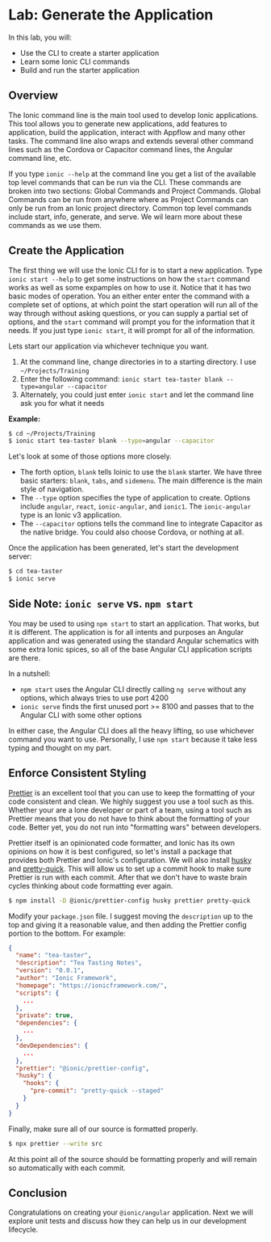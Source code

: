 # Lab: Generate the Application

In this lab, you will:

- Use the CLI to create a starter application
- Learn some Ionic CLI commands
- Build and run the starter application

## Overview

The Ionic command line is the main tool used to develop Ionic applications. This tool allows you to generate new applications, add features to application, build the application, interact with Appflow and many other tasks. The command line also wraps and extends several other command lines such as the Cordova or Capacitor command lines, the Angular command line, etc.

If you type `ionic --help` at the command line you get a list of the available top level commands that can be run via the CLI. These commands are broken into two sections: Global Commands and Project Commands. Global Commands can be run from anywhere where as Project Commands
can only be run from an Ionic project directory. Common top level commands include start, info, generate, and serve. We wil learn more about these commands as we use them.

## Create the Application

The first thing we will use the Ionic CLI for is to start a new application. Type `ionic start --help` to get some instructions on how the `start` command works as well as some expamples on how to use it. Notice that it has two basic modes of operation. You an either
enter enter the command with a complete set of options, at which point the start operation will run all of the way through without asking questions, or you can supply a partial set of options, and the `start` command will prompt you for the information that it needs.
If you just type `ionic start`, it will prompt for all of the information.

Lets start our application via whichever technique you want.

1. At the command line, change directories in to a starting directory. I use `~/Projects/Training`
1. Enter the following command: `ionic start tea-taster blank --type=angular --capacitor`
1. Alternately, you could just enter `ionic start` and let the command line ask you for what it needs

**Example:**

```bash
$ cd ~/Projects/Training
$ ionic start tea-taster blank --type=angular --capacitor
```

Let's look at some of those options more closely.

- The forth option, `blank` tells Ioinic to use the `blank` starter. We have three basic starters: `blank`, `tabs`, and `sidemenu`. The main difference is the main style of navigation.
- The `--type` option specifies the type of application to create. Options include `angular`, `react`, `ionic-angular`, and `ionic1`. The `ionic-angular` type is an Ionic v3 application.
- The `--capacitor` options tells the command line to integrate Capacitor as the native bridge. You could also choose Cordova, or nothing at all.

Once the application has been generated, let's start the development server:

```bash
$ cd tea-taster
$ ionic serve
```

## Side Note: `ionic serve` vs. `npm start`

You may be used to using `npm start` to start an application. That works, but it is different. The application is for all intents and purposes an Angular application and was generated using the standard Angular schematics with some extra Ionic spices, so all of the base Angular CLI application scripts are there.

In a nutshell:

- `npm start` uses the Angular CLI directly calling `ng serve` without any options, which always tries to use port 4200
- `ionic serve` finds the first unused port >= 8100 and passes that to the Angular CLI with some other options

In either case, the Angular CLI does all the heavy lifting, so use whichever command you want to use. Personally, I use `npm start` because it take less typing and thought on my part.

## Enforce Consistent Styling

<a href="https://prettier.io/" target="_blank">Prettier</a> is an excellent tool that you can use to keep the formatting of your code consistent and clean. We highly suggest you use a tool such as this. Whether your are a lone developer or part of a team, using a tool such as Prettier means that you do not have to think about the formatting of your code. Better yet, you do not run into "formatting wars" between developers.

Prettier itself is an opinionated code formatter, and Ionic has its own opinions on how it is best configured, so let's install a package that provides both Prettier and Ionic's configuration. We will also install <a href="https://www.npmjs.com/package/husky" target="_blank">husky</a> and <a href="https://www.npmjs.com/package/pretty-quick" target="_blank">pretty-quick</a>. This will allow us to set up a commit hook to make sure Prettier is run with each commit. After that we don't have to waste brain cycles thinking about code formatting ever again.

```bash
$ npm install -D @ionic/prettier-config husky prettier pretty-quick
```

Modify your `package.json` file. I suggest moving the `description` up to the top and giving it a reasonable value, and then adding the Prettier config portion to the bottom. For example:

```json
{
  "name": "tea-taster",
  "description": "Tea Tasting Notes",
  "version": "0.0.1",
  "author": "Ionic Framework",
  "homepage": "https://ionicframework.com/",
  "scripts": {
    ...
  },
  "private": true,
  "dependencies": {
    ...
  },
  "devDependencies": {
    ...
  },
  "prettier": "@ionic/prettier-config",
  "husky": {
    "hooks": {
      "pre-commit": "pretty-quick --staged"
    }
  }
}
```

Finally, make sure all of our source is formatted properly.

```bash
$ npx prettier --write src
```

At this point all of the source should be formatting properly and will remain so automatically with each commit.

## Conclusion

Congratulations on creating your `@ionic/angular` application. Next we will explore unit tests and discuss how they can help us in our development lifecycle.
